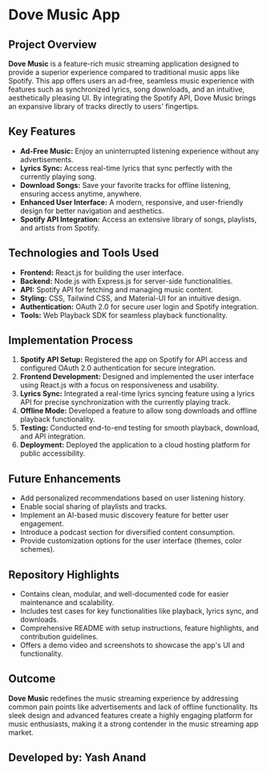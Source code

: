 <h1>Dove Music App</h1>

   <h2>Project Overview</h2>
    <p>
        <strong>Dove Music</strong> is a feature-rich music streaming application designed to provide a superior experience compared to traditional music apps like Spotify. 
        This app offers users an ad-free, seamless music experience with features such as synchronized lyrics, song downloads, and an intuitive, aesthetically pleasing UI. 
        By integrating the Spotify API, Dove Music brings an expansive library of tracks directly to users' fingertips.
    </p>

  <h2>Key Features</h2>
    <ul>
        <li><strong>Ad-Free Music:</strong> Enjoy an uninterrupted listening experience without any advertisements.</li>
        <li><strong>Lyrics Sync:</strong> Access real-time lyrics that sync perfectly with the currently playing song.</li>
        <li><strong>Download Songs:</strong> Save your favorite tracks for offline listening, ensuring access anytime, anywhere.</li>
        <li><strong>Enhanced User Interface:</strong> A modern, responsive, and user-friendly design for better navigation and aesthetics.</li>
        <li><strong>Spotify API Integration:</strong> Access an extensive library of songs, playlists, and artists from Spotify.</li>
    </ul>
    <h2>Technologies and Tools Used</h2>
    <ul>
        <li><strong>Frontend:</strong> React.js for building the user interface.</li>
        <li><strong>Backend:</strong> Node.js with Express.js for server-side functionalities.</li>
        <li><strong>API:</strong> Spotify API for fetching and managing music content.</li>
        <li><strong>Styling:</strong> CSS, Tailwind CSS, and Material-UI for an intuitive design.</li>
        <li><strong>Authentication:</strong> OAuth 2.0 for secure user login and Spotify integration.</li>
        <li><strong>Tools:</strong> Web Playback SDK for seamless playback functionality.</li>
    </ul>
    <h2>Implementation Process</h2>
    <ol>
        <li><strong>Spotify API Setup:</strong> Registered the app on Spotify for API access and configured OAuth 2.0 authentication for secure integration.</li>
        <li><strong>Frontend Development:</strong> Designed and implemented the user interface using React.js with a focus on responsiveness and usability.</li>
        <li><strong>Lyrics Sync:</strong> Integrated a real-time lyrics syncing feature using a lyrics API for precise synchronization with the currently playing track.</li>
        <li><strong>Offline Mode:</strong> Developed a feature to allow song downloads and offline playback functionality.</li>
        <li><strong>Testing:</strong> Conducted end-to-end testing for smooth playback, download, and API integration.</li>
        <li><strong>Deployment:</strong> Deployed the application to a cloud hosting platform for public accessibility.</li>
    </ol>
    <h2>Future Enhancements</h2>
    <ul>
        <li>Add personalized recommendations based on user listening history.</li>
        <li>Enable social sharing of playlists and tracks.</li>
        <li>Implement an AI-based music discovery feature for better user engagement.</li>
        <li>Introduce a podcast section for diversified content consumption.</li>
        <li>Provide customization options for the user interface (themes, color schemes).</li>
    </ul>
    <h2>Repository Highlights</h2>
    <ul>
        <li>Contains clean, modular, and well-documented code for easier maintenance and scalability.</li>
        <li>Includes test cases for key functionalities like playback, lyrics sync, and downloads.</li>
        <li>Comprehensive README with setup instructions, feature highlights, and contribution guidelines.</li>
        <li>Offers a demo video and screenshots to showcase the app's UI and functionality.</li>
    </ul>
    <h2>Outcome</h2>
    <p>
        <strong>Dove Music</strong> redefines the music streaming experience by addressing common pain points like advertisements and lack of offline functionality. 
        Its sleek design and advanced features create a highly engaging platform for music enthusiasts, making it a strong contender in the music streaming app market.
    </p>
<h2> Developed by: Yash Anand</h2>

